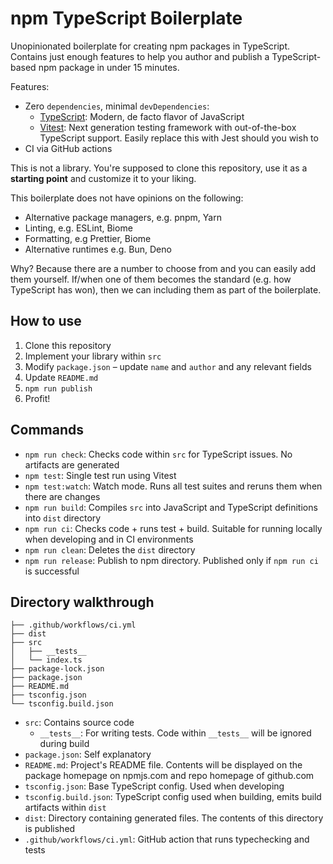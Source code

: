 # npm TypeScript Boilerplate

Unopinionated boilerplate for creating npm packages in TypeScript. Contains just enough features to help you author and publish a TypeScript-based npm package in under 15 minutes.

Features:

- Zero `dependencies`, minimal `devDependencies`:
  - [TypeScript](https://www.typescriptlang.org/): Modern, de facto flavor of JavaScript
  - [Vitest](https://vitest.dev/): Next generation testing framework with out-of-the-box TypeScript support. Easily replace this with Jest should you wish to
- CI via GitHub actions

This is not a library. You're supposed to clone this repository, use it as a **starting point** and customize it to your liking.

This boilerplate does not have opinions on the following:

- Alternative package managers, e.g. pnpm, Yarn
- Linting, e.g. ESLint, Biome
- Formatting, e.g Prettier, Biome
- Alternative runtimes e.g. Bun, Deno

Why? Because there are a number to choose from and you can easily add them yourself. If/when one of them becomes the standard (e.g. how TypeScript has won), then we can including them as part of the boilerplate.

## How to use

1. Clone this repository
2. Implement your library within `src`
3. Modify `package.json` – update `name` and `author` and any relevant fields
4. Update `README.md`
5. `npm run publish`
6. Profit!

## Commands

- `npm run check`: Checks code within `src` for TypeScript issues. No artifacts are generated
- `npm test`: Single test run using Vitest
- `npm test:watch`: Watch mode. Runs all test suites and reruns them when there are changes
- `npm run build`: Compiles `src` into JavaScript and TypeScript definitions into `dist` directory
- `npm run ci`: Checks code + runs test + build. Suitable for running locally when developing and in CI environments
- `npm run clean`: Deletes the `dist` directory
- `npm run release`: Publish to npm directory. Published only if `npm run ci` is successful

## Directory walkthrough

```
├── .github/workflows/ci.yml
├── dist
├── src
│   ├── __tests__
│   └── index.ts
├── package-lock.json
├── package.json
├── README.md
├── tsconfig.json
└── tsconfig.build.json
```

- `src`: Contains source code
  - `__tests__`: For writing tests. Code within `__tests__` will be ignored during build
- `package.json`: Self explanatory
- `README.md`: Project's README file. Contents will be displayed on the package homepage on npmjs.com and repo homepage of github.com
- `tsconfig.json`: Base TypeScript config. Used when developing
- `tsconfig.build.json`: TypeScript config used when building, emits build artifacts within `dist`
- `dist`: Directory containing generated files. The contents of this directory is published
- `.github/workflows/ci.yml`: GitHub action that runs typechecking and tests
